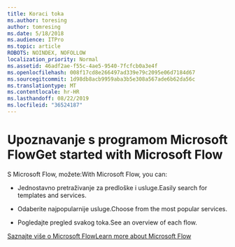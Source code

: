 ```yaml
---
title: Koraci toka
ms.author: toresing
author: tomresing
ms.date: 5/18/2018
ms.audience: ITPro
ms.topic: article
ROBOTS: NOINDEX, NOFOLLOW
localization_priority: Normal
ms.assetid: 46adf2ae-f55c-4ae5-9540-7fcfcb0a3e4f
ms.openlocfilehash: 008f17cd8e266497ad339e79c2095e06d7184d67
ms.sourcegitcommit: 1d98db8acb9959aba3b5e308a567ade6b62da56c
ms.translationtype: MT
ms.contentlocale: hr-HR
ms.lasthandoff: 08/22/2019
ms.locfileid: "36524187"
---
```

# <a name="get-started-with-microsoft-flow"></a><span data-ttu-id="21c20-102">Upoznavanje s programom Microsoft Flow</span><span class="sxs-lookup"><span data-stu-id="21c20-102">Get started with Microsoft Flow</span></span>

<span data-ttu-id="21c20-103">S Microsoft Flow, možete:</span><span class="sxs-lookup"><span data-stu-id="21c20-103">With Microsoft Flow, you can:</span></span>
  
- <span data-ttu-id="21c20-104">Jednostavno pretraživanje za predloške i usluge.</span><span class="sxs-lookup"><span data-stu-id="21c20-104">Easily search for templates and services.</span></span>
    
- <span data-ttu-id="21c20-105">Odaberite najpopularnije usluge.</span><span class="sxs-lookup"><span data-stu-id="21c20-105">Choose from the most popular services.</span></span>
    
- <span data-ttu-id="21c20-106">Pogledajte pregled svakog toka.</span><span class="sxs-lookup"><span data-stu-id="21c20-106">See an overview of each flow.</span></span>
    
[<span data-ttu-id="21c20-107">Saznajte više o Microsoft Flow</span><span class="sxs-lookup"><span data-stu-id="21c20-107">Learn more about Microsoft Flow</span></span>](https://go.microsoft.com/fwlink/?linkid=874446)
  


